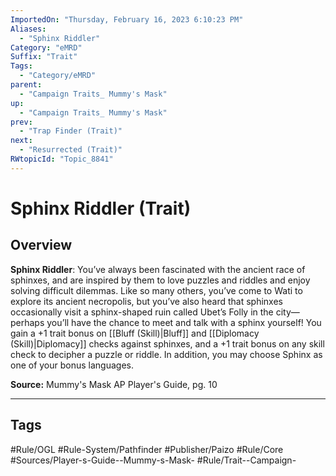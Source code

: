 ```yaml
---
ImportedOn: "Thursday, February 16, 2023 6:10:23 PM"
Aliases:
  - "Sphinx Riddler"
Category: "eMRD"
Suffix: "Trait"
Tags:
  - "Category/eMRD"
parent:
  - "Campaign Traits_ Mummy's Mask"
up:
  - "Campaign Traits_ Mummy's Mask"
prev:
  - "Trap Finder (Trait)"
next:
  - "Resurrected (Trait)"
RWtopicId: "Topic_8841"
---
```

# Sphinx Riddler (Trait)
## Overview
**Sphinx Riddler**: You’ve always been fascinated with the ancient race of sphinxes, and are inspired by them to love puzzles and riddles and enjoy solving difficult dilemmas. Like so many others, you’ve come to Wati to explore its ancient necropolis, but you’ve also heard that sphinxes occasionally visit a sphinx-shaped ruin called Ubet’s Folly in the city—perhaps you’ll have the chance to meet and talk with a sphinx yourself! You gain a +1 trait bonus on [[Bluff (Skill)|Bluff]] and [[Diplomacy (Skill)|Diplomacy]] checks against sphinxes, and a +1 trait bonus on any skill check to decipher a puzzle or riddle. In addition, you may choose Sphinx as one of your bonus languages.

**Source:** Mummy's Mask AP Player's Guide, pg. 10


---
## Tags
#Rule/OGL #Rule-System/Pathfinder #Publisher/Paizo #Rule/Core #Sources/Player-s-Guide--Mummy-s-Mask- #Rule/Trait--Campaign-

